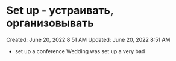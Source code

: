 # Set up - устраивать, организовывать

Created: June 20, 2022 8:51 AM
Updated: June 20, 2022 8:51 AM

- set up a conference Wedding was set up a very bad